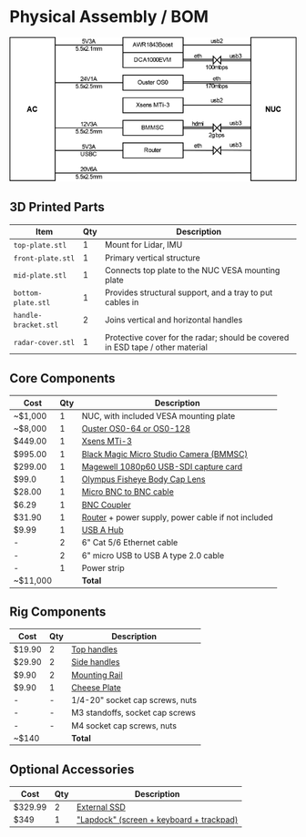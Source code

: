 # Physical Assembly / BOM

![Wiring diagram](wiring.svg)

## 3D Printed Parts

| Item | Qty | Description | 
| ---- | --- | ----------- |
| `top-plate.stl` | 1 | Mount for Lidar, IMU |
| `front-plate.stl` | 1 | Primary vertical structure |
| `mid-plate.stl` | 1 | Connects top plate to the NUC VESA mounting plate |
| `bottom-plate.stl` | 1 | Provides structural support, and a tray to put cables in |
| `handle-bracket.stl` | 2 | Joins vertical and horizontal handles |
| `radar-cover.stl` | 1 | Protective cover for the radar; should be covered in ESD tape / other material |

## Core Components
| Cost | Qty | Description |
| ---- | --- | ----------- |
| ~$1,000 | 1 | NUC, with included VESA mounting plate |
| ~$8,000 | 1 | [Ouster OS0-64 or OS0-128](https://ouster.com/products/hardware/os0-lidar-sensor) |
| $449.00 | 1 | [Xsens MTi-3](https://shop.movella.com/us/product-lines/sensor-modules/products/mti-3-ahrs-development-kit) |
| $995.00 | 1 | [Black Magic Micro Studio Camera (BMMSC)](https://www.bhphotovideo.com/c/product/1787638-REG/blackmagic_design_micro_studio_camera_4k.html) |
| $299.00 | 1 | [Magewell 1080p60 USB-SDI capture card](https://www.bhphotovideo.com/c/product/1350328-REG/magewell_32070_usb_3_0_sdi_capture.html) |
| $99.0 | 1 | [Olympus Fisheye Body Cap Lens](https://www.bhphotovideo.com/c/product/1026132-REG/olympus_v325040bw000_bcl_0980_fisheye_body_cap.html)
| $28.00 | 1 | [Micro BNC to BNC cable](https://www.amazon.com/HangTon-Female-Adapter-Blackmagic-Monitor/dp/B09BJQNDNP) |
| $6.29 | 1 | [BNC Coupler](https://www.amazon.com/TLS-eagle-Coaxial-Coupler-Straight-Connector/dp/B083LZ39HM/) |
| $31.90 | 1 | [Router](https://www.amazon.com/GL-iNet-GL-AR300M16-Ext-Pre-Installed-Performance-Programmable/dp/B07794JRC5) + power supply, power cable if not included |
| $9.99 | 1 | [USB A Hub](https://www.bhphotovideo.com/c/product/1496562-REG/xcellon_usb_4311_2_slim_4_port_usb_3_1.html) |
| - | 2 | 6" Cat 5/6 Ethernet cable |
| - | 2 | 6" micro USB to USB A type 2.0 cable
| - | 1 | Power strip |
| ~$11,000 | | **Total** |


## Rig Components

| Cost | Qty | Description |
| ---- | --- | ----------- |
| $19.90 | 2 | [Top handles](https://www.bhphotovideo.com/c/product/1736879-REG/smallrig_1638c_top_handle_1_4_20_screws.html) |
| $29.90 | 2 | [Side handles](https://www.bhphotovideo.com/c/product/1689008-REG/smallrig_3813_mini_nato_side_handle.html) |
| $9.90 | 2 | [Mounting Rail](https://www.bhphotovideo.com/c/product/1502679-REG/smallrig_1195b_quick_release_safety_rail.html) |
| $9.90 | 1 | [Cheese Plate](https://www.bhphotovideo.com/c/product/1726809-REG/camvate_c3101_universal_cheese_plate_extension.html) |
| - | - | 1/4-20" socket cap screws, nuts |
| - | - | M3 standoffs, socket cap screws |
| - | - | M4 socket cap screws, nuts |
| ~$140 | | **Total** |

## Optional Accessories

| Cost | Qty | Description |
| ---- | --- | ----------- |
| $329.99 | 2 | [External SSD](https://www.bhphotovideo.com/c/product/1595436-REG/sandisk_sdssde81_4t00_g25_4tb_extremepro_portable_ssd.html) |
| $349 | 1 | ["Lapdock" (screen + keyboard + trackpad)](https://www.amazon.com/NexDock-Touchscreen-Wireless-Portable-Compatible/dp/B0CSK2T47Q/) |
